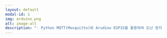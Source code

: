 ```yaml
---
layout: default
modal-id: 1
img: arduino.png
alt: image-alt
description: "· Python MQTT(Mosquitto)와 Arudino ESP32를 활용하여 도난 방지 기능이 첨부된 스마트 진동벨을 기존 시장 대비 저렴하게 제작<br/><br/>· 주요 기능<br/>주문 내용(Ex. 아메리카노 5잔)을 LCD에 표기하고 카운터에서 신호를 보내면 진동을 통해 주문이 완료되었음을 알 수 있는 기본적인 진동벨 기능에 MQTT와 부저 센서를 활용하여 도난 방지 기능을 결합함. 기존 시장 제품 대비 더 값싼 가격으로 동일한 성능을 제공하려 하였음.<br/><br/>· 기술 스택<br/>[백엔드] Python MQTT, Arduino<br/><br/>· 느낀 점<br/>본 프로젝트는 졸업 작품 제작을 위해 2인으로 기획부터 HW 및 SW까지 진행한 프로젝트로, 다른 팀 대비 부족한 인원으로 다소 어려움이 많았지만 끈기와 노력으로 성공적으로 완료할 수 있었습니다. 프로젝트를 진행하면서 제품이 시장에서 경쟁력을 가지기 위해서는 완성도 뿐만이 아닌 다른 여러 특장점(가격, 디자인 등)이 필요하다는 것을 깨달을 수 있었습니다."
---
```

